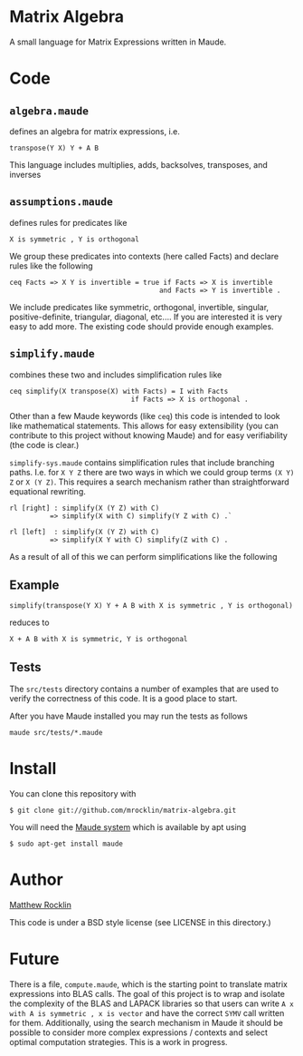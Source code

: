 Matrix Algebra
==============

A small language for Matrix Expressions written in Maude. 

Code
====

`algebra.maude`
---------------

defines an algebra for matrix expressions, i.e.

    transpose(Y X) Y + A B

This language includes multiplies, adds, backsolves, transposes, and inverses

`assumptions.maude`
-------------------

defines rules for predicates like

    X is symmetric , Y is orthogonal

We group these predicates into contexts (here called Facts) and declare rules
like the following

    ceq Facts => X Y is invertible = true if Facts => X is invertible  
                                         and Facts => Y is invertible .

We include predicates like symmetric, orthogonal, invertible, singular,
positive-definite, triangular, diagonal, etc.... 
If you are interested it is very easy to add more. The existing code should
provide enough examples.

`simplify.maude`
----------------

combines these two and includes simplification rules like 

    ceq simplify(X transpose(X) with Facts) = I with Facts 
                                  if Facts => X is orthogonal .

Other than a few Maude keywords (like `ceq`) this code is intended to look like
mathematical statements. This allows for easy extensibility (you can contribute
to this project without knowing Maude) and for easy verifiability (the code is 
clear.)

`simplify-sys.maude` contains simplification rules that include branching
paths. I.e. for `X Y Z` there are two ways in which we could group terms
`(X Y) Z` or `X (Y Z)`. This requires a search mechanism rather than 
straightforward equational rewriting.

    rl [right] : simplify(X (Y Z) with C) 
              => simplify(X with C) simplify(Y Z with C) .`

    rl [left]  : simplify(X (Y Z) with C) 
              => simplify(X Y with C) simplify(Z with C) .

As a result of all of this we can perform simplifications like the following 

Example
-------
    simplify(transpose(Y X) Y + A B with X is symmetric , Y is orthogonal)

reduces to

    X + A B with X is symmetric, Y is orthogonal

Tests
-----

The `src/tests` directory contains a number of examples that are used to verify
the correctness of this code. It is a good place to start. 

After you have Maude installed you may run the tests as follows

    maude src/tests/*.maude

Install
=======

You can clone this repository with 

    $ git clone git://github.com/mrocklin/matrix-algebra.git

You will need the [Maude system](http://maude.cs.uiuc.edu/) which is available by apt using 

    $ sudo apt-get install maude


Author
======

[Matthew Rocklin](http://matthewrocklin.com/)

This code is under a BSD style license (see LICENSE in this directory.)

Future
======

There is a file, `compute.maude`, which is the starting point to translate
matrix expressions into BLAS calls. The goal of this project is to wrap and 
isolate the complexity of the BLAS and LAPACK libraries so that users can write
`A x with A is symmetric , x is vector` and have the correct `SYMV` call
written for them. Additionally, using the search mechanism in Maude it should
be possible to consider more complex expressions / contexts and select optimal
computation strategies. This is a work in progress. 
